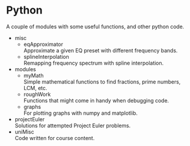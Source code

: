 # Python
A couple of modules with some useful functions, and other python code.

- misc
  - eqApproximator </br>
    Approximate a given EQ preset with different frequency bands.
  - splineInterpolation </br>
    Remapping frequency spectrum with spline interpolation.
- modules
  - myMath </br>
    Simple mathematical functions to find fractions, prime numbers, LCM, etc.
  - roughWork </br>
    Functions that might come in handy when debugging code.
  - graphs </br>
    For plotting graphs with numpy and matplotlib.
- projectEuler </br>
  Solutions for attempted Project Euler problems.
- uniMisc </br>
  Code written for course content.
